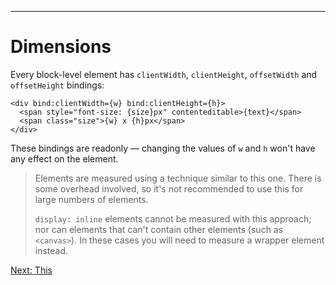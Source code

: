 ------
# **Dimensions**
Every block-level element has `clientWidth`, `clientHeight`, `offsetWidth` and `offsetHeight` bindings:
```svelte title="src/routes/part2/advanced-bindings/dimensions/+page.svelte" /bind:clientWidth={w} bind:clientHeight={h}/
<div bind:clientWidth={w} bind:clientHeight={h}>
  <span style="font-size: {size}px" contenteditable>{text}</span>
  <span class="size">{w} x {h}px</span>
</div>
```
These bindings are readonly — changing the values of `w` and `h` won't have any effect on the element.

> Elements are measured using a technique similar to this one. There is some overhead involved, so it's not recommended to use this for large numbers of elements.
>
> `display: inline` elements cannot be measured with this approach; nor can elements that can't contain other elements (such as `<canvas>`). In these cases you will need to measure a wrapper element instead.

[Next: This](/part2/advanced-bindings/this)

